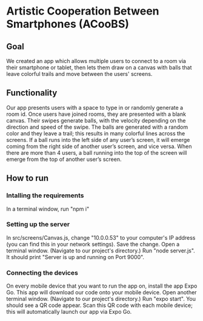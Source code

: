 # Artistic Cooperation Between Smartphones (ACooBS)

## Goal
We created an app which allows multiple users to connect to a room via their smartphone or tablet, then lets them draw on a canvas with balls that leave colorful trails and move between the users' screens.

## Functionality
Our app presents users with a space to type in or randomly generate a room id. Once users have joined rooms, they are presented with a blank canvas. Their swipes generate balls, with the velocity depending on the direction and speed of the swipe. The balls are generated with a random color and they leave a trail; this results in many colorful lines across the screens. If a ball runs into the left side of any user’s screen, it will emerge coming from the right side of another user’s screen, and vice versa. When there are more than 4 users, a ball running into the top of the screen will emerge from the top of another user’s screen.

## How to run
### Intalling the requirements
In a terminal window, run "npm i"

### Setting up the server
In src/screens/Canvas.js, change "10.0.0.53" to your computer's IP address (you can find this in your network settings). Save the change.
Open a terminal window. (Navigate to our project's directory.) Run "node server.js". It should print "Server is up and running on Port 9000".
### Connecting the devices
On every mobile device that you want to run the app on, install the app Expo Go. This app will download our code onto your mobile device.
Open another terminal window. (Navigate to our project's directory.) Run "expo start". You should see a QR code appear. Scan this QR code with each mobile device; this will automatically launch our app via Expo Go.
